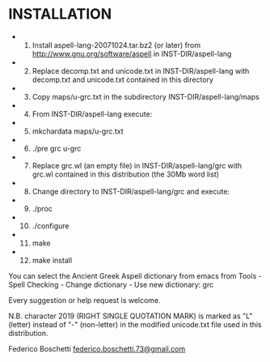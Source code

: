 # INSTALLATION
* 1. Install aspell-lang-20071024.tar.bz2 (or later) from http://www.gnu.org/software/aspell in INST-DIR/aspell-lang
* 2. Replace decomp.txt and unicode.txt in INST-DIR/aspell-lang with decomp.txt and unicode.txt contained in this directory
* 3. Copy maps/u-grc.txt in the subdirectory INST-DIR/aspell-lang/maps
* 4. From INST-DIR/aspell-lang execute:
* 5. mkchardata maps/u-grc.txt 
* 6. ./pre grc u-grc
* 7. Replace grc.wl (an empty file) in INST-DIR/aspell-lang/grc with grc.wl contained in this distribution (the 30Mb word list)
* 8. Change directory to INST-DIR/aspell-lang/grc and execute:
* 9. ./proc
* 10. ./configure
* 11. make
* 12. make install

You can select the Ancient Greek Aspell dictionary from emacs from Tools - Spell Checking - Change dictionary - Use new dictionary: grc

Every suggestion or help request is welcome.

N.B. character 2019 (RIGHT SINGLE QUOTATION MARK) is marked as "L" (letter) instead of "-" (non-letter) in the modified unicode.txt file used in this distribution.

Federico Boschetti <federico.boschetti.73@gmail.com>
